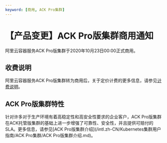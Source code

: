 ```yaml
---
keyword: [商用, ACK Pro集群]
---
```


# 【产品变更】ACK Pro版集群商用通知

阿里云容器服务ACK Pro版集群于2020年10月23日00:00正式商用。

## 收费说明

阿里云容器服务ACK Pro版集群转为商用后，关于定价计费的更多信息，请参见[计费说明](/intl.zh-CN/产品计费/计费说明.md)。

## ACK Pro版集群特性

针对许多对于生产环境有着高稳定性和高安全性要求的企业客户，ACK Pro版集群在ACK托管版集群的基础上进一步增强了可靠性、安全性，并且提供可赔付的SLA。更多信息，请参见[ACK Pro版集群介绍](/intl.zh-CN/Kubernetes集群用户指南/ACK Pro集群/ACK Pro版集群介绍.md)。

